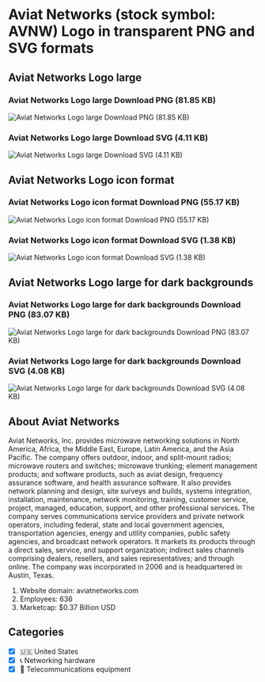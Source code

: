 # Aviat Networks (stock symbol: AVNW) Logo in transparent PNG and SVG formats

## Aviat Networks Logo large

### Aviat Networks Logo large Download PNG (81.85 KB)

![Aviat Networks Logo large Download PNG (81.85 KB)](/img/orig/AVNW_BIG-af192549.png)

### Aviat Networks Logo large Download SVG (4.11 KB)

![Aviat Networks Logo large Download SVG (4.11 KB)](/img/orig/AVNW_BIG-6ad01532.svg)

## Aviat Networks Logo icon format

### Aviat Networks Logo icon format Download PNG (55.17 KB)

![Aviat Networks Logo icon format Download PNG (55.17 KB)](/img/orig/AVNW-a8cedf8e.png)

### Aviat Networks Logo icon format Download SVG (1.38 KB)

![Aviat Networks Logo icon format Download SVG (1.38 KB)](/img/orig/AVNW-9030cc21.svg)

## Aviat Networks Logo large for dark backgrounds

### Aviat Networks Logo large for dark backgrounds Download PNG (83.07 KB)

![Aviat Networks Logo large for dark backgrounds Download PNG (83.07 KB)](/img/orig/AVNW_BIG.D-342410c0.png)

### Aviat Networks Logo large for dark backgrounds Download SVG (4.08 KB)

![Aviat Networks Logo large for dark backgrounds Download SVG (4.08 KB)](/img/orig/AVNW_BIG.D-687153ce.svg)

## About Aviat Networks

Aviat Networks, Inc. provides microwave networking solutions in North America, Africa, the Middle East, Europe, Latin America, and the Asia Pacific. The company offers outdoor, indoor, and split-mount radios; microwave routers and switches; microwave trunking; element management products; and software products, such as aviat design, frequency assurance software, and health assurance software. It also provides network planning and design, site surveys and builds, systems integration, installation, maintenance, network monitoring, training, customer service, project, managed, education, support, and other professional services. The company serves communications service providers and private network operators, including federal, state and local government agencies, transportation agencies, energy and utility companies, public safety agencies, and broadcast network operators. It markets its products through a direct sales, service, and support organization; indirect sales channels comprising dealers, resellers, and sales representatives; and through online. The company was incorporated in 2006 and is headquartered in Austin, Texas.

1. Website domain: aviatnetworks.com
2. Employees: 636
3. Marketcap: $0.37 Billion USD


## Categories
- [x] 🇺🇸 United States
- [x] 📞 Networking hardware
- [x] 📡 Telecommunications equipment
